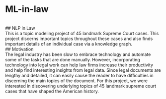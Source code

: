 # ML-in-law
<br>
## NLP in Law <br>
This is a topic modeling project of 45 landmark Supreme Court cases. This project discerns important topics throughout these cases and also finds important details of an individual case via a knowledge graph.  <br>
## Motivation <br>
The legal industry has been slow to embrace technology and automate some of the tasks that are done manually. However, incorporating technology into legal work can help law firms increase their productivity and help find interesting insights from legal data. Since legal documents are lengthy and detailed, it can easily cause the reader to have difficulties in discerning the main topics of the document.
For this project, we were interested in discovering underlying topics of 45  landmark supreme court cases that have shaped the American history. 


